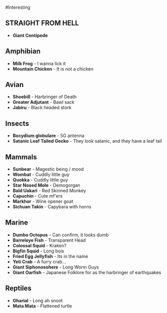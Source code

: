 #Interesting

## STRAIGHT FROM HELL
- **Giant Centipede**
## Amphibian
- **Milk Frog** - I wanna lick it
- **Mountain Chicken** - It is not a chicken
## Avian
- **Shoebill** - Harbringer of Death
- **Greater Adjutant** - Bawl sack
- **Jabiru** - Black headed stork
## Insects
- **Bocydium globulare** - 5G antenna
- **Satanic Leaf Tailed Gecko** - They look satanic, and they have a leaf tail
## Mammals
- **Sunbear** - Magestic being / mood
- **Wombat** - Cuddly little guy
- **Quokka** - Cuddly little guy
- **Star Nosed Mole** - Demogorgan
- **Bald Uakari** - Red Skinned Monkey
- **Capuchin** - Cute mf'ers
- **Markhor** - Wine opener goat
- **Sichuan Takin** - Capybara with horns
## Marine
- **Dumbo Octopus** - Can confirm, it looks dumb
- **Barreleye Fish** - Transparent Head
- **Colossal Squid** - Kraken?
- **Bigfin Squid** - Long bois
- **Fried Egg Jellyfish** - Its in the name
- **Yeti Crab** - A furry crab...
- **Giant Siphonosohere** - Long Worm Guys
- **Giant Oarfish** - Japanese Folklore for as the harbringer of earthquakes
## Reptiles
- **Gharial** - Long ah snoot
- **Mata Mata** - Flattened turtle